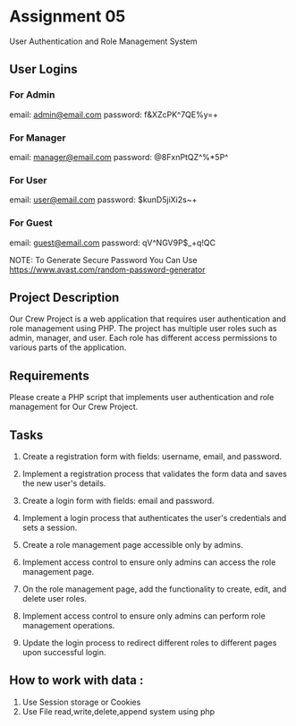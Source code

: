 # Assignment 05

User Authentication and Role Management System

## User Logins

### For Admin
email: admin@email.com
password: f&XZcPK^7QE%y=+

### For Manager
email: manager@email.com
password: @8FxnPtQZ^%*5P^

### For User
email: user@email.com
password: $kunD5jiXi2s~+

### For Guest
email: guest@email.com
password: qV^NGV9P$_+q!QC


NOTE: To Generate Secure Password You Can Use https://www.avast.com/random-password-generator

## Project Description

Our Crew Project is a web application that requires user authentication and role management using PHP. The project has multiple user roles such as admin, manager, and user. Each role has different access permissions to various parts of the application. 

## Requirements

Please create a PHP script that implements user authentication and role management for Our Crew Project. 

## Tasks

1. Create a registration form with fields: username, email, and password.

2. Implement a registration process that validates the form data and saves the new user's details.

3. Create a login form with fields: email and password.

4. Implement a login process that authenticates the user's credentials and sets a session.

5. Create a role management page accessible only by admins.

6. Implement access control to ensure only admins can access the role management page.

7. On the role management page, add the functionality to create, edit, and delete user roles.

8. Implement access control to ensure only admins can perform role management operations.

9. Update the login process to redirect different roles to different pages upon successful login.


## How to work with data : 
1. Use  Session storage or Cookies 
2. Use File read,write,delete,append system using php

